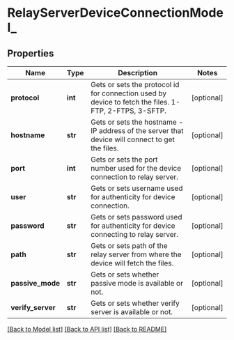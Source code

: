# RelayServerDeviceConnectionModel_

## Properties
Name | Type | Description | Notes
------------ | ------------- | ------------- | -------------
**protocol** | **int** | Gets or sets the protocol id for connection used by device to fetch the files. 1- FTP, 2-FTPS, 3-SFTP. | [optional] 
**hostname** | **str** | Gets or sets the hostname - IP address of the server that device will connect to get the files. | [optional] 
**port** | **int** | Gets or sets the port number used for the device connection to relay server. | [optional] 
**user** | **str** | Gets or sets username used for authenticity for device connection. | [optional] 
**password** | **str** | Gets or sets password used for authenticity for device connecting to relay server. | [optional] 
**path** | **str** | Gets or sets path of the relay server from where the device will fetch the files. | [optional] 
**passive_mode** | **str** | Gets or sets whether passive mode is available or not. | [optional] 
**verify_server** | **str** | Gets or sets whether verify server is available or not. | [optional] 

[[Back to Model list]](../README.md#documentation-for-models) [[Back to API list]](../README.md#documentation-for-api-endpoints) [[Back to README]](../README.md)


